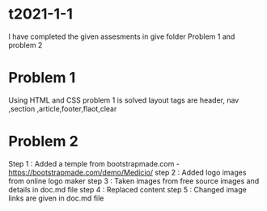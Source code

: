# t2021-1-1
I have completed the given assesments  in give folder Problem 1 and problem 2

# Problem 1 
Using HTML and CSS problem 1 is solved
layout tags are header, nav ,section ,article,footer,flaot,clear


# Problem 2
Step 1  :  Added a temple from bootstrapmade.com - https://bootstrapmade.com/demo/Medicio/
step 2 : Added logo images from online logo maker
step 3 : Taken images  from free source images and details in doc.md file
step 4 : Replaced content 
step 5 : Changed image links are given in doc.md file 
 
